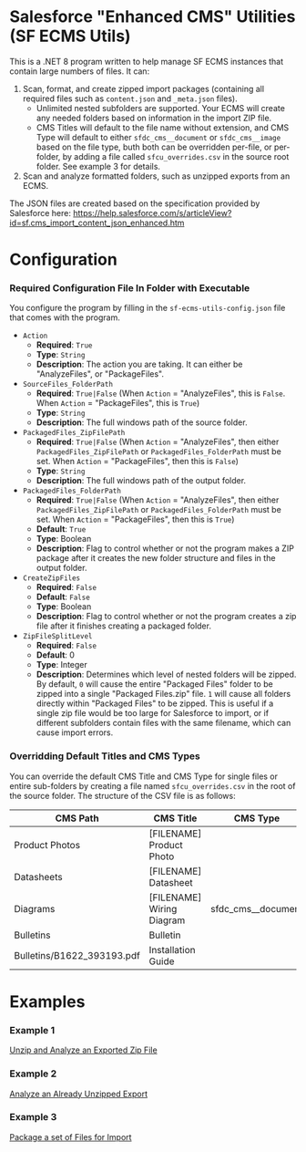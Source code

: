 # Salesforce "Enhanced CMS" Utilities (SF ECMS Utils)
 
This is a .NET 8 program written to help manage SF ECMS instances that contain large numbers of files. It can:

1. Scan, format, and create zipped import packages (containing all required files such as `content.json` and `_meta.json` files).
   * Unlimited nested subfolders are supported. Your ECMS will create any needed folders based on information in the import ZIP file.
   * CMS Titles will default to the file name without extension, and CMS Type will default to either `sfdc_cms__document` or `sfdc_cms__image` based on the file type, buth both can be overridden per-file, or per-folder, by adding a file called `sfcu_overrides.csv` in the source root folder. See example 3 for details.
3. Scan and analyze formatted folders, such as unzipped exports from an ECMS.

The JSON files are created based on the specification provided by Salesforce here: https://help.salesforce.com/s/articleView?id=sf.cms_import_content_json_enhanced.htm

# Configuration

### Required Configuration File In Folder with Executable

You configure the program by filling in the `sf-ecms-utils-config.json` file that comes with the program.

* `Action`
  * **Required**: `True`
  * **Type**: `String`
  * **Description**: The action you are taking. It can either be "AnalyzeFiles", or "PackageFiles".
* `SourceFiles_FolderPath`
  * **Required**: `True|False` (When `Action` = "AnalyzeFiles", this is `False`. When `Action` = "PackageFiles", this is `True`)
  * **Type**: `String`
  * **Description**: The full windows path of the source folder.
* `PackagedFiles_ZipFilePath`
  * **Required**: `True|False` (When `Action` = "AnalyzeFiles", then either `PackagedFiles_ZipFilePath` or `PackagedFiles_FolderPath` must be set. When `Action` = "PackageFiles", then this is `False`)
  * **Type**: `String`
  * **Description**: The full windows path of the output folder.
* `PackagedFiles_FolderPath`
  * **Required**: `True|False` (When `Action` = "AnalyzeFiles", then either `PackagedFiles_ZipFilePath` or `PackagedFiles_FolderPath` must be set. When `Action` = "PackageFiles", then this is `True`)
  * **Default**: `True`
  * **Type**: Boolean
  * **Description**: Flag to control whether or not the program makes a ZIP package after it creates the new folder structure and files in the output folder.
* `CreateZipFiles`
  * **Required**: `False`
  * **Default**: `False`
  * **Type**: Boolean
  * **Description**: Flag to control whether or not the program creates a zip file after it finishes creating a packaged folder.
* `ZipFileSplitLevel`
  * **Required**: `False`
  * **Default**: 0
  * **Type**: Integer
  * **Description**: Determines which level of nested folders will be zipped. By default, `0` will cause the entire "Packaged Files" folder to be zipped into a single "Packaged Files.zip" file. `1` will cause all folders directly within "Packaged Files" to be zipped. This is useful if a single zip file would be too large for Salesforce to import, or if different subfolders contain files with the same filename, which can cause import errors.
 
### Overridding Default Titles and CMS Types

You can override the default CMS Title and CMS Type for single files or entire sub-folders by creating a file named `sfcu_overrides.csv` in the root of the source folder. The structure of the CSV file is as follows:

| CMS Path | CMS Title | CMS Type |
| -- | -- | -- |
| Product Photos | [FILENAME] Product Photo |
| Datasheets | [FILENAME] Datasheet |
| Diagrams | [FILENAME] Wiring Diagram | sfdc_cms__document |
| Bulletins | Bulletin |
| Bulletins/B1622_393193.pdf | Installation Guide |

# Examples

### Example 1
[Unzip and Analyze an Exported Zip File](https://github.com/functionaldevices-cis/sf-import-builder/tree/main/Examples/Example%201)

### Example 2
[Analyze an Already Unzipped Export](https://github.com/functionaldevices-cis/sf-import-builder/tree/main/Examples/Example%202)

### Example 3
[Package a set of Files for Import](https://github.com/functionaldevices-cis/sf-import-builder/tree/main/Examples/Example%203)
